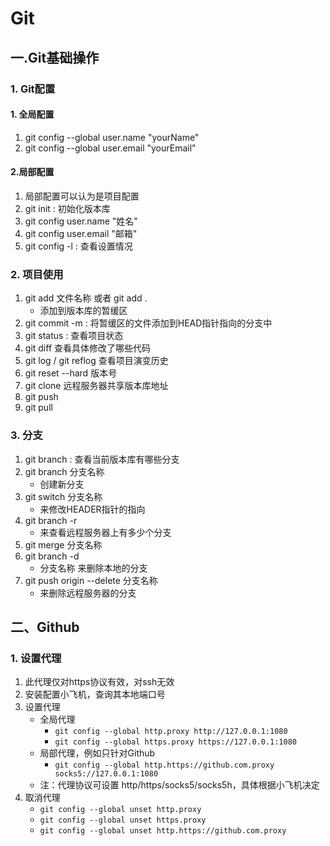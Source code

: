 # Git

## 一.Git基础操作

### 1. Git配置

#### 1. 全局配置

1. git config --global user.name "yourName"
2. git config --global user.email "yourEmail"

#### 2.局部配置

1. 局部配置可以认为是项目配置
2. git init : 初始化版本库
3. git config user.name "姓名"
4. git config user.email "邮箱"
5. git config -l : 查看设置情况

### 2. 项目使用

1. git add 文件名称 或者 git add .
   + 添加到版本库的暂缓区
2. git commit -m : 将暂缓区的文件添加到HEAD指针指向的分支中
3. git status : 查看项目状态
4. git diff 查看具体修改了哪些代码
5. git log / git reflog 查看项目演变历史
6. git reset --hard 版本号
7. git clone 远程服务器共享版本库地址
8. git push
9. git pull

### 3. 分支

1. git branch : 查看当前版本库有哪些分支
2. git branch 分支名称
   + 创建新分支
3. git switch 分支名称 
   + 来修改HEADER指针的指向
4. git branch -r 
   + 来查看远程服务器上有多少个分支
5. git merge 分支名称
6. git branch -d 
   + 分支名称 来删除本地的分支
7. git push origin --delete 分支名称 
   + 来删除远程服务器的分支

## 二、Github

### 1. 设置代理

1. 此代理仅对https协议有效，对ssh无效
2. 安装配置小飞机，查询其本地端口号
3. 设置代理
   + 全局代理
     + `git config --global http.proxy http://127.0.0.1:1080`
     + `git config --global https.proxy https://127.0.0.1:1080`
   + 局部代理，例如只针对Github
     + `git config --global http.https://github.com.proxy socks5://127.0.0.1:1080`
   + 注：代理协议可设置 http/https/socks5/socks5h，具体根据小飞机决定
4. 取消代理
   + `git config --global unset http.proxy`
   + `git config --global unset https.proxy`
   + `git config --global unset http.https://github.com.proxy`
